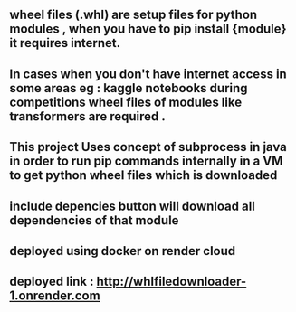 ## wheel files (.whl)  are setup files for python modules , when you have to pip install  {module} it requires internet.
## In cases when you don't have internet access in some areas eg : kaggle notebooks during competitions wheel files of modules like transformers are required .
## This project Uses concept of subprocess in java in order to run pip commands internally in a VM to get python wheel files which is downloaded 
## include depencies button will download all dependencies of that module 
## deployed using docker on render cloud 

## deployed link : http://whlfiledownloader-1.onrender.com

